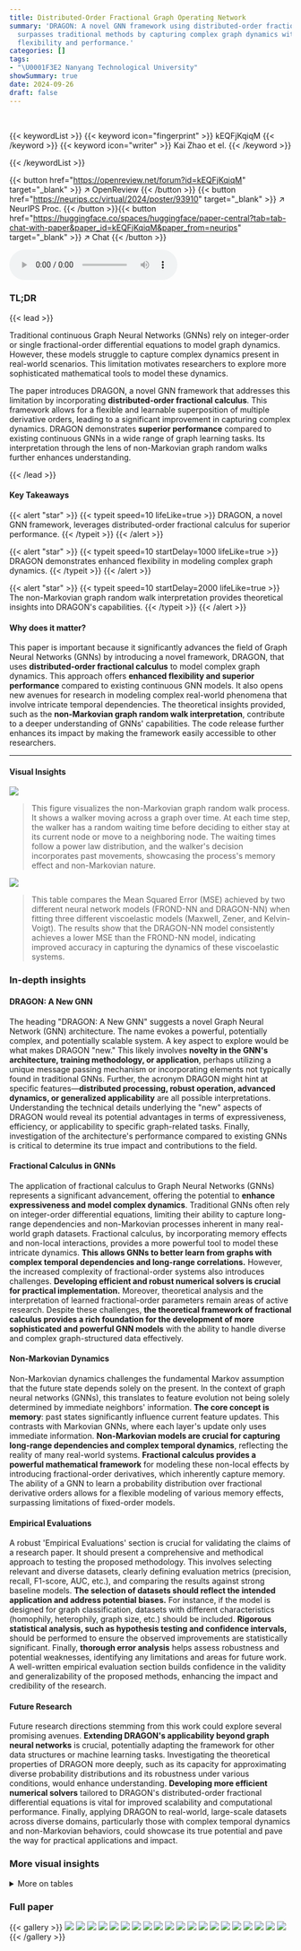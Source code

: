 ```yaml
---
title: Distributed-Order Fractional Graph Operating Network
summary: 'DRAGON: A novel GNN framework using distributed-order fractional calculus
  surpasses traditional methods by capturing complex graph dynamics with enhanced
  flexibility and performance.'
categories: []
tags:
- "\U0001F3E2 Nanyang Technological University"
showSummary: true
date: 2024-09-26
draft: false
---
```


<br>

{{< keywordList >}}
{{< keyword icon="fingerprint" >}} kEQFjKqiqM {{< /keyword >}}
{{< keyword icon="writer" >}} Kai Zhao et el. {{< /keyword >}}
 
{{< /keywordList >}}

{{< button href="https://openreview.net/forum?id=kEQFjKqiqM" target="_blank" >}}
↗ OpenReview
{{< /button >}}
{{< button href="https://neurips.cc/virtual/2024/poster/93910" target="_blank" >}}
↗ NeurIPS Proc.
{{< /button >}}{{< button href="https://huggingface.co/spaces/huggingface/paper-central?tab=tab-chat-with-paper&paper_id=kEQFjKqiqM&paper_from=neurips" target="_blank" >}}
↗ Chat
{{< /button >}}



<audio controls>
    <source src="https://ai-paper-reviewer.com/kEQFjKqiqM/podcast.wav" type="audio/wav">
    Your browser does not support the audio element.
</audio>


### TL;DR


{{< lead >}}

Traditional continuous Graph Neural Networks (GNNs) rely on integer-order or single fractional-order differential equations to model graph dynamics. However, these models struggle to capture complex dynamics present in real-world scenarios.  This limitation motivates researchers to explore more sophisticated mathematical tools to model these dynamics.



The paper introduces DRAGON, a novel GNN framework that addresses this limitation by incorporating **distributed-order fractional calculus**.  This framework allows for a flexible and learnable superposition of multiple derivative orders, leading to a significant improvement in capturing complex dynamics.  DRAGON demonstrates **superior performance** compared to existing continuous GNNs in a wide range of graph learning tasks. Its interpretation through the lens of non-Markovian graph random walks further enhances understanding.

{{< /lead >}}


#### Key Takeaways

{{< alert "star" >}}
{{< typeit speed=10 lifeLike=true >}} DRAGON, a novel GNN framework, leverages distributed-order fractional calculus for superior performance. {{< /typeit >}}
{{< /alert >}}

{{< alert "star" >}}
{{< typeit speed=10 startDelay=1000 lifeLike=true >}} DRAGON demonstrates enhanced flexibility in modeling complex graph dynamics. {{< /typeit >}}
{{< /alert >}}

{{< alert "star" >}}
{{< typeit speed=10 startDelay=2000 lifeLike=true >}} The non-Markovian graph random walk interpretation provides theoretical insights into DRAGON's capabilities. {{< /typeit >}}
{{< /alert >}}

#### Why does it matter?
This paper is important because it significantly advances the field of Graph Neural Networks (GNNs) by introducing a novel framework, DRAGON, that uses **distributed-order fractional calculus** to model complex graph dynamics. This approach offers **enhanced flexibility and superior performance** compared to existing continuous GNN models.  It also opens new avenues for research in modeling complex real-world phenomena that involve intricate temporal dependencies. The theoretical insights provided, such as the **non-Markovian graph random walk interpretation**, contribute to a deeper understanding of GNNs' capabilities. The code release further enhances its impact by making the framework easily accessible to other researchers.

------
#### Visual Insights



![](https://ai-paper-reviewer.com/kEQFjKqiqM/figures_5_1.jpg)

> This figure visualizes the non-Markovian graph random walk process.  It shows a walker moving across a graph over time. At each time step, the walker has a random waiting time before deciding to either stay at its current node or move to a neighboring node. The waiting times follow a power law distribution,  and the walker's decision incorporates past movements, showcasing the process's memory effect and non-Markovian nature.





![](https://ai-paper-reviewer.com/kEQFjKqiqM/tables_3_1.jpg)

> This table compares the Mean Squared Error (MSE) achieved by two different neural network models (FROND-NN and DRAGON-NN) when fitting three different viscoelastic models (Maxwell, Zener, and Kelvin-Voigt).  The results show that the DRAGON-NN model consistently achieves a lower MSE than the FROND-NN model, indicating improved accuracy in capturing the dynamics of these viscoelastic systems.





### In-depth insights


#### DRAGON: A New GNN
The heading "DRAGON: A New GNN" suggests a novel Graph Neural Network (GNN) architecture.  The name evokes a powerful, potentially complex, and potentially scalable system.  A key aspect to explore would be what makes DRAGON "new." This likely involves **novelty in the GNN's architecture, training methodology, or application**, perhaps utilizing a unique message passing mechanism or incorporating elements not typically found in traditional GNNs.  Further, the acronym DRAGON might hint at specific features—**distributed processing, robust operation, advanced dynamics, or generalized applicability** are all possible interpretations.  Understanding the technical details underlying the "new" aspects of DRAGON would reveal its potential advantages in terms of expressiveness, efficiency, or applicability to specific graph-related tasks.  Finally, investigation of the architecture's performance compared to existing GNNs is critical to determine its true impact and contributions to the field.

#### Fractional Calculus in GNNs
The application of fractional calculus to Graph Neural Networks (GNNs) represents a significant advancement, offering the potential to **enhance expressiveness and model complex dynamics**.  Traditional GNNs often rely on integer-order differential equations, limiting their ability to capture long-range dependencies and non-Markovian processes inherent in many real-world graph datasets. Fractional calculus, by incorporating memory effects and non-local interactions, provides a more powerful tool to model these intricate dynamics.  **This allows GNNs to better learn from graphs with complex temporal dependencies and long-range correlations.**  However, the increased complexity of fractional-order systems also introduces challenges. **Developing efficient and robust numerical solvers is crucial for practical implementation.**  Moreover,  theoretical analysis and the interpretation of learned fractional-order parameters remain areas of active research.  Despite these challenges, **the theoretical framework of fractional calculus provides a rich foundation for the development of more sophisticated and powerful GNN models** with the ability to handle diverse and complex graph-structured data effectively.

#### Non-Markovian Dynamics
Non-Markovian dynamics challenges the fundamental Markov assumption that the future state depends solely on the present.  In the context of graph neural networks (GNNs), this translates to feature evolution not being solely determined by immediate neighbors' information. **The core concept is memory**: past states significantly influence current feature updates. This contrasts with Markovian GNNs, where each layer's update only uses immediate information.  **Non-Markovian models are crucial for capturing long-range dependencies and complex temporal dynamics**, reflecting the reality of many real-world systems.  **Fractional calculus provides a powerful mathematical framework** for modeling these non-local effects by introducing fractional-order derivatives, which inherently capture memory.  The ability of a GNN to learn a probability distribution over fractional derivative orders allows for a flexible modeling of various memory effects, surpassing limitations of fixed-order models.

#### Empirical Evaluations
A robust 'Empirical Evaluations' section is crucial for validating the claims of a research paper.  It should present a comprehensive and methodical approach to testing the proposed methodology.  This involves selecting relevant and diverse datasets, clearly defining evaluation metrics (precision, recall, F1-score, AUC, etc.), and comparing the results against strong baseline models.  **The selection of datasets should reflect the intended application and address potential biases.**  For instance, if the model is designed for graph classification, datasets with different characteristics (homophily, heterophily, graph size, etc.) should be included.  **Rigorous statistical analysis, such as hypothesis testing and confidence intervals,** should be performed to ensure the observed improvements are statistically significant.  Finally, **thorough error analysis** helps assess robustness and potential weaknesses, identifying any limitations and areas for future work. A well-written empirical evaluation section builds confidence in the validity and generalizability of the proposed methods, enhancing the impact and credibility of the research.

#### Future Research
Future research directions stemming from this work could explore several promising avenues. **Extending DRAGON's applicability beyond graph neural networks** is crucial, potentially adapting the framework for other data structures or machine learning tasks.  Investigating the theoretical properties of DRAGON more deeply, such as its capacity for approximating diverse probability distributions and its robustness under various conditions, would enhance understanding.  **Developing more efficient numerical solvers** tailored to DRAGON's distributed-order fractional differential equations is vital for improved scalability and computational performance.  Finally, applying DRAGON to real-world, large-scale datasets across diverse domains, particularly those with complex temporal dynamics and non-Markovian behaviors, could showcase its true potential and pave the way for practical applications and impact.


### More visual insights




<details>
<summary>More on tables
</summary>


![](https://ai-paper-reviewer.com/kEQFjKqiqM/tables_7_1.jpg)
> This table presents the numerical results obtained for various graph neural network methods on the Long Range Graph Benchmark (LRGB) tests, specifically focusing on the Peptides dataset.  It compares the performance of several methods, including GCN, GCNII, GINE, GatedGCN, Transformer+LapPE, SAN+LapPE, SAN+RWSE, GCN+DRew, PathNN, DRGNN, GRAND-1, F-GRAND-1, and D-GRAND-1, across two tasks: peptides-func (graph classification using Average Precision (AP) as the metric) and peptides-struct (graph regression using Mean Absolute Error (MAE) as the metric). The results highlight the superior performance of the DRAGON-based methods (GRAND-1, F-GRAND-1, and D-GRAND-1) in capturing long-range dependencies within the graph data, demonstrating significant improvements in both AP and MAE compared to the baseline methods.

![](https://ai-paper-reviewer.com/kEQFjKqiqM/tables_8_1.jpg)
> This table presents the performance of various continuous Graph Neural Network (GNN) models on node classification tasks across multiple datasets.  The datasets represent different graph types, including citation networks (Cora, Citeseer, Pubmed), tree-structured datasets (Disease, Airport), and co-authorship and co-purchasing networks (CoauthorCS, Computer, Photo, CoauthorPhy).  The results show the classification accuracy (in percentage) achieved by each model on each dataset, with the best performance within each GNN family (GRAND, F-GRAND, D-GRAND, GraphCON, F-GraphCON, D-GraphCON) highlighted in red. This allows for a direct comparison of the effectiveness of different continuous GNN models and the impact of the DRAGON framework on their performance.

![](https://ai-paper-reviewer.com/kEQFjKqiqM/tables_8_2.jpg)
> This table presents the results of node classification experiments conducted on six heterophilic graph datasets.  The datasets are characterized by a low adjusted homophily, indicating a higher degree of heterophily.  The results show the performance of various methods, including the proposed D-CDE model (a continuous GNN enhanced with the DRAGON framework), and compare them to other continuous GNN models (e.g., GRAND, GraphCON, CDE, F-CDE) and integer-order GNN models (e.g., GCN, GAT). The best and second-best performing models for each dataset and metric are highlighted for easier comparison and interpretation.

![](https://ai-paper-reviewer.com/kEQFjKqiqM/tables_21_1.jpg)
> This table provides details on the datasets used in the node classification experiments reported in Table 3 of the paper.  For each dataset, it lists the type of data (citation, co-author, co-purchase, or tree-like), the number of classes, the number of features, the number of nodes, and the number of edges.  These statistics help to characterize the size and complexity of the datasets used in the evaluation of the proposed DRAGON framework and its comparison to existing continuous GNN models.

![](https://ai-paper-reviewer.com/kEQFjKqiqM/tables_21_2.jpg)
> This table presents the results of node classification experiments conducted on six heterophilic graph datasets.  The performance of various methods is compared, with the best and second-best results for each dataset highlighted.  The datasets include Roman-empire, Wiki-cooc, Minesweeper, Questions, Workers, and Amazon-ratings, each characterized by a low adjusted homophily (hadj), indicating a high degree of heterophily.

![](https://ai-paper-reviewer.com/kEQFjKqiqM/tables_21_3.jpg)
> This table provides a detailed breakdown of the datasets used for the experiments presented in Table 10 of the paper.  It includes the number of graphs (total and fake), the total number of nodes and edges, and the average number of nodes per graph for both the Politifact (POL) and Gossipcop (GOS) datasets. This information is crucial for understanding the scale and complexity of the datasets used in the long-range graph benchmark experiments. 

![](https://ai-paper-reviewer.com/kEQFjKqiqM/tables_22_1.jpg)
> This table shows the inference time in milliseconds (ms) for different continuous GNN models on the Cora dataset. The integral time T is set to 10 and the step size is 1. Three groups of models are presented: DRAGON models, FROND models, and the original continuous GNN models (GRAND, GraphCON, and CDE). For each model, two versions are tested: linear and non-linear. The table allows for a comparison of the computational efficiency of different models in terms of inference time.

![](https://ai-paper-reviewer.com/kEQFjKqiqM/tables_22_2.jpg)
> This table presents the training time per epoch for various continuous Graph Neural Network (GNN) models on the Cora dataset.  The models are categorized into three groups: DRAGON, FROND, and baseline models.  Each group includes linear and nonlinear versions of several models (GRAND, GraphCON, CDE).  The integral time (T) is set to 10, and the step size is 1.  The results show the training time in milliseconds (ms) for each model.

![](https://ai-paper-reviewer.com/kEQFjKqiqM/tables_22_3.jpg)
> This table presents the results of graph classification experiments conducted on the FakeNews-Net dataset using various methods, including GraphSage, GCN, GAT, GRAND-1, F-GRAND-1, and D-GRAND-1.  The dataset includes profile, word2vec, and BERT features. The table showcases the performance (Average Precision) of each method on both the POL and GOS subsets of the FakeNews-Net dataset, highlighting the superior performance of the DRAGON-enhanced models (F-GRAND-1 and D-GRAND-1).

![](https://ai-paper-reviewer.com/kEQFjKqiqM/tables_23_1.jpg)
> This table presents the results of an experiment designed to evaluate the oversmoothing mitigation capabilities of different models across various graph datasets.  The experiment used fixed data splitting (without using the largest connected component) and varied the number of layers (represented by integration time). The models compared include GCN, GAT, GRAND-1, F-GRAND-1, and D-GRAND-1. The results are shown as the accuracy with standard deviation. The '-' indicates cases where the numerical solver failed to converge.

![](https://ai-paper-reviewer.com/kEQFjKqiqM/tables_23_2.jpg)
> This table presents the results of node classification experiments conducted on three heterophilic graph datasets (Texas, Wisconsin, Cornell).  The results compare the performance of various continuous graph neural network (GNN) models, including several baselines and the proposed D-GRAND and D-GREAD models. The table highlights the improved performance of the DRAGON framework integrated GNNs, showcasing their effectiveness in handling heterophilic datasets, particularly D-GREAD which achieves the best performance on two out of three datasets.

![](https://ai-paper-reviewer.com/kEQFjKqiqM/tables_24_1.jpg)
> This table presents the node classification results achieved by different GNN models under limited-label conditions.  It compares the performance of the standard GRAND++, the FROND-enhanced F-GRAND++, and the DRAGON-enhanced D-GRAND++ across various datasets (Cora, Citeseer, Pubmed, CoauthorCS, Computer, Photo) and different numbers of pre-training classes (1, 2, 5, 10, 20). The results highlight the superior performance of the DRAGON-enhanced models, demonstrating their effectiveness in handling scenarios with limited labeled data. 

![](https://ai-paper-reviewer.com/kEQFjKqiqM/tables_24_2.jpg)
> This table presents the node classification accuracy results for several continuous Graph Neural Networks (GNNs) on various datasets.  The results are shown as percentages, and the best performance within each family of GNNs is highlighted in red. The datasets include citation networks (Cora, Citeseer, Pubmed), tree-structured datasets (Disease, Airport), and co-authorship/co-purchasing networks (CoauthorCS, Computer, Photo, CoauthorPhy). The table provides a comparison of the performance of different continuous GNN models, including those enhanced by the DRAGON framework, under random train-validation-test splits.

![](https://ai-paper-reviewer.com/kEQFjKqiqM/tables_25_1.jpg)
> This table displays the learned weights (wj) for each fractional order (αj) in the DRAGON model applied to the Airport dataset.  The weights were learned using the distributed-order fractional derivative approach. Each row represents a different set of learned weights, demonstrating the model's ability to find optimal weights for the combination of fractional orders.  The final accuracy achieved for each set of weights is also shown. This table illustrates the robustness of the DRAGON framework's parameter selection.

![](https://ai-paper-reviewer.com/kEQFjKqiqM/tables_25_2.jpg)
> This table presents the learned weights (wj) for each fractional order (aj) in the DRAGON framework when applied to the Roman-empire dataset.  The weights are learned parameters that determine the contribution of each fractional derivative order to the overall feature update dynamics. Each row represents a different set of learned weights, resulting in a slightly different model accuracy. The 'X' indicates that the weight for that specific fractional order was not learned or is zero. The final column shows the corresponding accuracy achieved by the model with that set of weights.

![](https://ai-paper-reviewer.com/kEQFjKqiqM/tables_25_3.jpg)
> This table presents the results of node classification experiments conducted on the Ogb-products dataset.  The results compare the performance of various graph neural network (GNN) models, including a Multilayer Perceptron (MLP), Node2vec, a full-batch GCN, GraphSAGE, GRAND-1, F-GRAND-1 (FROND-enhanced GRAND), and D-GRAND-1 (DRAGON-enhanced GRAND). The accuracy (Acc) is reported with standard deviation for each model, demonstrating the effectiveness of the DRAGON framework in enhancing the performance of GNNs on large-scale graph datasets.

![](https://ai-paper-reviewer.com/kEQFjKqiqM/tables_26_1.jpg)
> This table lists the hyperparameters used for the D-CDE model in the node classification experiments reported in Table 4 of the paper.  The hyperparameters include learning rate (lr), weight decay, input dropout rate, dropout rate, hidden dimension size, integration time, and step size.  Each row represents a different dataset and its corresponding hyperparameter settings.

</details>




### Full paper

{{< gallery >}}
<img src="https://ai-paper-reviewer.com/kEQFjKqiqM/1.png" class="grid-w50 md:grid-w33 xl:grid-w25" />
<img src="https://ai-paper-reviewer.com/kEQFjKqiqM/2.png" class="grid-w50 md:grid-w33 xl:grid-w25" />
<img src="https://ai-paper-reviewer.com/kEQFjKqiqM/3.png" class="grid-w50 md:grid-w33 xl:grid-w25" />
<img src="https://ai-paper-reviewer.com/kEQFjKqiqM/4.png" class="grid-w50 md:grid-w33 xl:grid-w25" />
<img src="https://ai-paper-reviewer.com/kEQFjKqiqM/5.png" class="grid-w50 md:grid-w33 xl:grid-w25" />
<img src="https://ai-paper-reviewer.com/kEQFjKqiqM/6.png" class="grid-w50 md:grid-w33 xl:grid-w25" />
<img src="https://ai-paper-reviewer.com/kEQFjKqiqM/7.png" class="grid-w50 md:grid-w33 xl:grid-w25" />
<img src="https://ai-paper-reviewer.com/kEQFjKqiqM/8.png" class="grid-w50 md:grid-w33 xl:grid-w25" />
<img src="https://ai-paper-reviewer.com/kEQFjKqiqM/9.png" class="grid-w50 md:grid-w33 xl:grid-w25" />
<img src="https://ai-paper-reviewer.com/kEQFjKqiqM/10.png" class="grid-w50 md:grid-w33 xl:grid-w25" />
<img src="https://ai-paper-reviewer.com/kEQFjKqiqM/11.png" class="grid-w50 md:grid-w33 xl:grid-w25" />
<img src="https://ai-paper-reviewer.com/kEQFjKqiqM/12.png" class="grid-w50 md:grid-w33 xl:grid-w25" />
<img src="https://ai-paper-reviewer.com/kEQFjKqiqM/13.png" class="grid-w50 md:grid-w33 xl:grid-w25" />
<img src="https://ai-paper-reviewer.com/kEQFjKqiqM/14.png" class="grid-w50 md:grid-w33 xl:grid-w25" />
<img src="https://ai-paper-reviewer.com/kEQFjKqiqM/15.png" class="grid-w50 md:grid-w33 xl:grid-w25" />
<img src="https://ai-paper-reviewer.com/kEQFjKqiqM/16.png" class="grid-w50 md:grid-w33 xl:grid-w25" />
<img src="https://ai-paper-reviewer.com/kEQFjKqiqM/17.png" class="grid-w50 md:grid-w33 xl:grid-w25" />
<img src="https://ai-paper-reviewer.com/kEQFjKqiqM/18.png" class="grid-w50 md:grid-w33 xl:grid-w25" />
<img src="https://ai-paper-reviewer.com/kEQFjKqiqM/19.png" class="grid-w50 md:grid-w33 xl:grid-w25" />
<img src="https://ai-paper-reviewer.com/kEQFjKqiqM/20.png" class="grid-w50 md:grid-w33 xl:grid-w25" />
{{< /gallery >}}